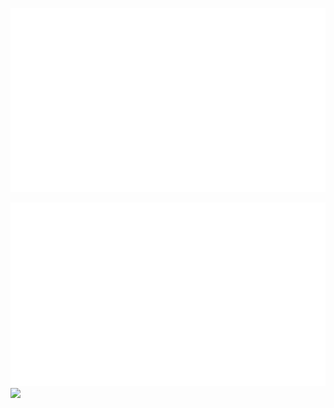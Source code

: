 
![image](https://github.com/Pugavkomm/Pugavkomm-github-stats/blob/master/generated/languages.svg)

![Alt text](https://github.com/Pugavkomm/Pugavkomm-github-stats/blob/master/generated/languages.svg)
<img src="./controllers_brief.svg">
